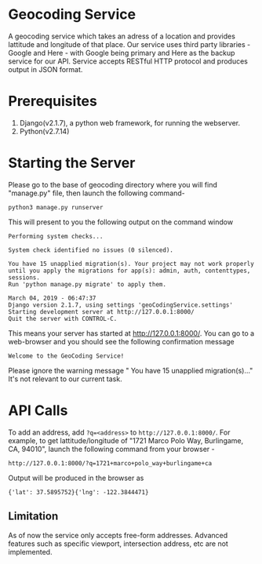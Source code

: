 # Geocoding Service
A geocoding service which takes an adress of a location and provides lattitude and longitude of that place. Our service uses third party libraries - Google and Here - with Google being primary and Here as the backup service for our API. Service accepts RESTful HTTP protocol and produces output in JSON format.

# Prerequisites
1. Django(v2.1.7), a python web framework, for running the webserver.
2. Python(v2.7.14)

# Starting the Server
Please go to the base of geocoding directory where you will find "manage.py" file, then launch the following command- 

```python3 manage.py runserver```

This will present to you the following output on the command window

```
Performing system checks...

System check identified no issues (0 silenced).

You have 15 unapplied migration(s). Your project may not work properly until you apply the migrations for app(s): admin, auth, contenttypes, sessions.
Run 'python manage.py migrate' to apply them.

March 04, 2019 - 06:47:37
Django version 2.1.7, using settings 'geoCodingService.settings'
Starting development server at http://127.0.0.1:8000/
Quit the server with CONTROL-C.
```
This means your server has started at http://127.0.0.1:8000/. You can go to a web-browser and you should see the following confirmation message

```Welcome to the GeoCoding Service!```

Please ignore the warning message " You have 15 unapplied migration(s)..." It's not relevant to our current task.

# API Calls
To add an address, add ```?q=<address>``` to ```http://127.0.0.1:8000/```. For example, to get lattitude/longitude of "1721 Marco Polo Way, Burlingame, CA, 94010", launch the following command from your browser - 

```http://127.0.0.1:8000/?q=1721+marco+polo_way+burlingame+ca```

Output will be produced in the browser as

```{'lat': 37.5895752}{'lng': -122.3844471}```


## Limitation
As of now the service only accepts free-form addresses. Advanced features such as specific viewport, intersection address, etc are not implemented.
